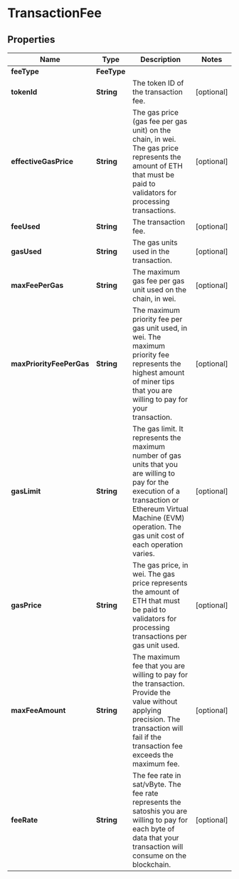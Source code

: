 

# TransactionFee


## Properties

| Name | Type | Description | Notes |
|------------ | ------------- | ------------- | -------------|
|**feeType** | **FeeType** |  |  |
|**tokenId** | **String** | The token ID of the transaction fee. |  [optional] |
|**effectiveGasPrice** | **String** | The gas price (gas fee per gas unit) on the chain, in wei. The gas price represents the amount of ETH that must be paid to validators for processing transactions. |  [optional] |
|**feeUsed** | **String** | The transaction fee. |  [optional] |
|**gasUsed** | **String** | The gas units used in the transaction. |  [optional] |
|**maxFeePerGas** | **String** | The maximum gas fee per gas unit used on the chain, in wei. |  [optional] |
|**maxPriorityFeePerGas** | **String** | The maximum priority fee per gas unit used, in wei. The maximum priority fee represents the highest amount of miner tips that you are willing to pay for your transaction. |  [optional] |
|**gasLimit** | **String** | The gas limit. It represents the maximum number of gas units that you are willing to pay for the execution of a transaction or Ethereum Virtual Machine (EVM) operation. The gas unit cost of each operation varies. |  [optional] |
|**gasPrice** | **String** | The gas price, in wei. The gas price represents the amount of ETH that must be paid to validators for processing transactions per gas unit used. |  [optional] |
|**maxFeeAmount** | **String** | The maximum fee that you are willing to pay for the transaction. Provide the value without applying precision. The transaction will fail if the transaction fee exceeds the maximum fee. |  [optional] |
|**feeRate** | **String** | The fee rate in sat/vByte. The fee rate represents the satoshis you are willing to pay for each byte of data that your transaction will consume on the blockchain. |  [optional] |




